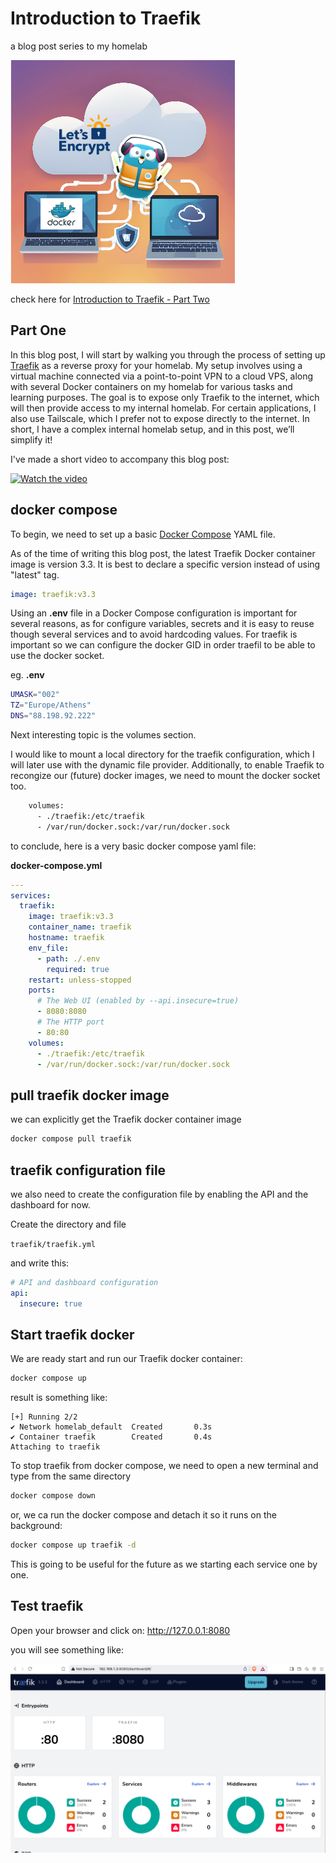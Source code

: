 # Introduction to Traefik

a blog post series to my homelab

![blog post logo](storage/d23d82a2.png)

check here for [Introduction to Traefik - Part Two](https://github.com/ebal/traefik-intro-02)

## Part One

In this blog post, I will start by walking you through the process of setting up [Traefik](https://doc.traefik.io/traefik/) as a reverse proxy for your homelab. My setup involves using a virtual machine connected via a point-to-point VPN to a cloud VPS, along with several Docker containers on my homelab for various tasks and learning purposes. The goal is to expose only Traefik to the internet, which will then provide access to my internal homelab. For certain applications, I also use Tailscale, which I prefer not to expose directly to the internet. In short, I have a complex internal homelab setup, and in this post, we’ll simplify it!

I've made a short video to accompany this blog post:

[![Watch the video](https://img.youtube.com/vi/t0mFq_94QtA/maxresdefault.jpg)](https://youtu.be/t0mFq_94QtA)

## docker compose

To begin, we need to set up a basic [Docker Compose](https://docs.docker.com/compose/) YAML file.

As of the time of writing this blog post, the latest Traefik Docker container image is version 3.3. It is best to declare a specific version instead of using "latest" tag.

```yaml
image: traefik:v3.3
```

Using an **.env** file in a Docker Compose configuration is important for several reasons, as for configure variables, secrets and it is easy to reuse though several services and to avoid hardcoding values. For traefik is important so we can configure the docker GID in order traefil to be able to use the docker socket.

eg. **.env**

```bash
UMASK="002"
TZ="Europe/Athens"
DNS="88.198.92.222"
```

Next interesting topic is the volumes section.

I would like to mount a local directory for the traefik configuration, which I will later use with the dynamic file provider. Additionally, to enable Traefik to recongize our (future) docker images, we need to mount the docker socket too.

```bash
    volumes:
      - ./traefik:/etc/traefik
      - /var/run/docker.sock:/var/run/docker.sock
```

to conclude, here is a very basic docker compose yaml file:

**docker-compose.yml**

```yaml
---
services:
  traefik:
    image: traefik:v3.3
    container_name: traefik
    hostname: traefik
    env_file:
      - path: ./.env
        required: true
    restart: unless-stopped
    ports:
      # The Web UI (enabled by --api.insecure=true)
      - 8080:8080
      # The HTTP port
      - 80:80
    volumes:
      - ./traefik:/etc/traefik
      - /var/run/docker.sock:/var/run/docker.sock
```

## pull traefik docker image

we can explicitly get the Traefik docker container image

```bash
docker compose pull traefik
```

## traefik configuration file

we also need to create the configuration file by enabling the API and the dashboard for now.

Create the directory and file

`traefik/traefik.yml`

and write this:

```yaml
# API and dashboard configuration
api:
  insecure: true

```

## Start traefik docker

We are ready start and run our Traefik docker container:

```bash
docker compose up
```

result is something like:

```
[+] Running 2/2
✔ Network homelab_default  Created       0.3s
✔ Container traefik        Created       0.4s
Attaching to traefik
```

To stop traefik from docker compose, we need to open a new terminal and type from the same directory

```bash
docker compose down
```

or, we ca run the docker compose and detach it so it runs on the background:

```bash
docker compose up traefik -d
```

This is going to be useful for the future as we starting each service one by one.

## Test traefik

Open your browser and click on: http://127.0.0.1:8080

you will see something like:

![traefik dashboard](storage/e177a687.png)
